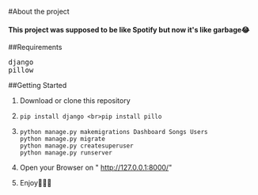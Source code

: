 #About the project
<h4>This project was supposed to be like Spotify but now it's like garbage😂</h4>

##Requirements
<pre>
django
pillow
</pre>

##Getting Started
1. Download or clone this repository
2.  ```
    pip install django <br>pip install pillo
    ```

3. ```
   python manage.py makemigrations Dashboard Songs Users
   python manage.py migrate
   python manage.py createsuperuser
   python manage.py runserver
   ```
4. Open your Browser on " http://127.0.0.1:8000/" 
5. Enjoy🙌🏻🎉
